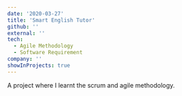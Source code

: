 ```yaml
---
date: '2020-03-27'
title: 'Smart English Tutor'
github: ''
external: ''
tech:
  - Agile Methodology
  - Software Requirement
company: ''
showInProjects: true
---
```


A project where I learnt the scrum and agile methodology.
